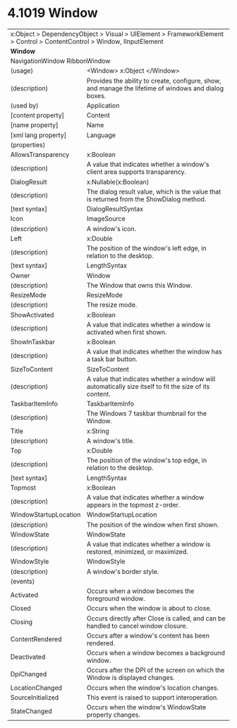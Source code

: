 <html dir="LTR" xmlns:mshelp="http://msdn.microsoft.com/mshelp" xmlns:ddue="http://ddue.schemas.microsoft.com/authoring/2003/5" xmlns:xlink="http://www.w3.org/1999/xlink" xmlns:tool="http://www.microsoft.com/tooltip">

<body>
 <input type="hidden" id="userDataCache" class="userDataStyle">
 <input type="hidden" id="hiddenScrollOffset">
 <img id="dropDownImage" style="display:none; height:0; width:0;" src="../local/drpdown.gif">
 <img id="dropDownHoverImage" style="display:none; height:0; width:0;" src="../local/drpdown_orange.gif">
 <img id="collapseImage" style="display:none; height:0; width:0;" src="../local/collapse.gif">
 <img id="expandImage" style="display:none; height:0; width:0;" src="../local/exp.gif">
 <img id="collapseAllImage" style="display:none; height:0; width:0;" src="../local/collall.gif">
 <img id="expandAllImage" style="display:none; height:0; width:0;" src="../local/expall.gif">
 <img id="copyImage" style="display:none; height:0; width:0;" src="../local/copycode.gif">
 <img id="copyHoverImage" style="display:none; height:0; width:0;" src="../local/copycodeHighlight.gif">
 <div id="header"><h1 class="heading">4.1019 Window</h1></div>

 <div id="mainSection">
 <div id="mainBody">
 <div id="allHistory" class="saveHistory" onsave="saveAll()" onload="loadAll()"></div>
 <p xmlns:wsd="http://wsdev.schemas.microsoft.com/authoring/2008/2" xmlns:msxsl="urn:schemas-microsoft-com:xslt" xmlns:script="urn:script" xmlns:build="urn:build">
 </p>
 <div id="sectionSection0" class="section" name="collapseableSection">
 <content xmlns="http://ddue.schemas.microsoft.com/authoring/2003/5" xmlns:wsd="http://wsdev.schemas.microsoft.com/authoring/2008/2" xmlns:msxsl="urn:schemas-microsoft-com:xslt" xmlns:script="urn:script" xmlns:build="urn:build">
 </content>
 </div>
 <div id="sectionSection1" class="section" name="collapseableSection">
 <content xmlns="http://ddue.schemas.microsoft.com/authoring/2003/5" xmlns:wsd="http://wsdev.schemas.microsoft.com/authoring/2008/2" xmlns:msxsl="urn:schemas-microsoft-com:xslt" xmlns:script="urn:script" xmlns:build="urn:build">
 <table class="ProtocolAuthoredTable" xmlns="">
 <tr><td colspan="2">
<mshelp:link keywords="86913f34-aa06-4c94-9f09-83936a822fd8" tabindex="0">x:Object</mshelp:link> &gt; <mshelp:link keywords="22a604a1-b593-4464-91e4-488285506428" tabindex="0">DependencyObject</mshelp:link> &gt; <mshelp:link keywords="d3c6fb79-d082-4257-aa16-84c18cbf6051" tabindex="0">Visual</mshelp:link> &gt; <mshelp:link keywords="ce2d5941-a755-4517-b5ac-e99658cd1dd1" tabindex="0">UIElement</mshelp:link> &gt; <mshelp:link keywords="07f9afc2-9f13-4a2a-871b-ac7caef0660d" tabindex="0">FrameworkElement</mshelp:link> &gt; <mshelp:link keywords="f9528c9b-edc4-4e4e-8947-e16edb07c1d6" tabindex="0">Control</mshelp:link> &gt; <mshelp:link keywords="2762ea05-be49-4b97-b400-1b081521b1c5" tabindex="0">ContentControl</mshelp:link> &gt; <mshelp:link keywords="02f4dfc4-91cc-4aa3-ac13-2bf0071e6dc9" tabindex="0">Window</mshelp:link>, <mshelp:link keywords="fb286ef6-72e1-445b-8b74-effc6b5e1777" tabindex="0">IInputElement</mshelp:link> </td>
 </tr>
 <tr><td colspan="2">
 <b>
Window </b>
 </td>
 </tr>
 <tr><td colspan="2">
<mshelp:link keywords="ac4314ea-89fc-4015-8f5c-32cfd8f5a3ea" tabindex="0">NavigationWindow</mshelp:link> <mshelp:link keywords="ecfdeae1-3ab8-42d4-861b-a8a102a4d998" tabindex="0">RibbonWindow</mshelp:link> </td>
 </tr>
 <tr><td><div class="indent0">(usage)</div></td>
 <td>&lt;Window&gt; <mshelp:link keywords="86913f34-aa06-4c94-9f09-83936a822fd8" tabindex="0">x:Object</mshelp:link> &lt;/Window&gt; </td>
 </tr>
 <tr><td><div class="indent0">(description)</div></td>
 <td>Provides the ability to create, configure, show, and manage the lifetime of windows and dialog boxes. </td>
 </tr>
 <tr><td><div class="indent0">(used by)</div></td>
 <td><mshelp:link keywords="1565cb58-f851-477c-91ea-34743e846ac6" tabindex="0">Application</mshelp:link> </td>
 </tr>
 <tr><td><div class="indent0">[content property]</div></td>
 <td><mshelp:link keywords="2762ea05-be49-4b97-b400-1b081521b1c5" tabindex="0">Content</mshelp:link> </td>
 </tr>
 <tr><td><div class="indent0">[name property]</div></td>
 <td><mshelp:link keywords="07f9afc2-9f13-4a2a-871b-ac7caef0660d" tabindex="0">Name</mshelp:link> </td>
 </tr>
 <tr><td><div class="indent0">[xml lang property]</div></td>
 <td><mshelp:link keywords="07f9afc2-9f13-4a2a-871b-ac7caef0660d" tabindex="0">Language</mshelp:link> </td>
 </tr>
 <tr><td><div class="indent0">(properties)</div></td>
 <td> </td>
 </tr>
 <tr><td><div class="indent2">AllowsTransparency</div></td>
 <td><mshelp:link keywords="c179f5e8-f1d2-4665-a360-ea494307b744" tabindex="0">x:Boolean</mshelp:link> </td>
 </tr>
 <tr><td><div class="indent4">(description)</div></td>
 <td>A value that indicates whether a window's client area supports transparency. </td>
 </tr>
 <tr><td><div class="indent2">DialogResult</div></td>
 <td><mshelp:link keywords="a70e74f7-3de9-4ac0-9b2d-5c177c9b0aa5" tabindex="0">x:Nullable</mshelp:link>(<mshelp:link keywords="c179f5e8-f1d2-4665-a360-ea494307b744" tabindex="0">x:Boolean</mshelp:link>) </td>
 </tr>
 <tr><td><div class="indent4">(description)</div></td>
 <td>The dialog result value, which is the value that is returned from the ShowDialog method. </td>
 </tr>
 <tr><td><div class="indent4">[text syntax]</div></td>
 <td><mshelp:link keywords="08800822-c721-4738-ac9a-8099ebb51f5e" tabindex="0">DialogResultSyntax</mshelp:link> </td>
 </tr>
 <tr><td><div class="indent2">Icon</div></td>
 <td><mshelp:link keywords="23bc57d7-c252-4196-8914-ea89c5c45349" tabindex="0">ImageSource</mshelp:link> </td>
 </tr>
 <tr><td><div class="indent4">(description)</div></td>
 <td>A window's icon. </td>
 </tr>
 <tr><td><div class="indent2">Left</div></td>
 <td><mshelp:link keywords="be69ab46-8f20-4d22-b671-5be19c0f3fc7" tabindex="0">x:Double</mshelp:link> </td>
 </tr>
 <tr><td><div class="indent4">(description)</div></td>
 <td>The position of the window's left edge, in relation to the desktop. </td>
 </tr>
 <tr><td><div class="indent4">[text syntax]</div></td>
 <td><mshelp:link keywords="a0bbdbee-60e8-49fc-b227-f55c308d4f48" tabindex="0">LengthSyntax</mshelp:link> </td>
 </tr>
 <tr><td><div class="indent2">Owner</div></td>
 <td><mshelp:link keywords="02f4dfc4-91cc-4aa3-ac13-2bf0071e6dc9" tabindex="0">Window</mshelp:link> </td>
 </tr>
 <tr><td><div class="indent4">(description)</div></td>
 <td>The Window that owns this Window. </td>
 </tr>
 <tr><td><div class="indent2">ResizeMode</div></td>
 <td><mshelp:link keywords="bbf5cdab-ab89-4f4b-b18b-06984b5f5346" tabindex="0">ResizeMode</mshelp:link> </td>
 </tr>
 <tr><td><div class="indent4">(description)</div></td>
 <td>The resize mode. </td>
 </tr>
 <tr><td><div class="indent2">ShowActivated</div></td>
 <td><mshelp:link keywords="c179f5e8-f1d2-4665-a360-ea494307b744" tabindex="0">x:Boolean</mshelp:link> </td>
 </tr>
 <tr><td><div class="indent4">(description)</div></td>
 <td>A value that indicates whether a window is activated when first shown. </td>
 </tr>
 <tr><td><div class="indent2">ShowInTaskbar</div></td>
 <td><mshelp:link keywords="c179f5e8-f1d2-4665-a360-ea494307b744" tabindex="0">x:Boolean</mshelp:link> </td>
 </tr>
 <tr><td><div class="indent4">(description)</div></td>
 <td>A value that indicates whether the window has a task bar button. </td>
 </tr>
 <tr><td><div class="indent2">SizeToContent</div></td>
 <td><mshelp:link keywords="f06427e5-4a35-4dca-b09d-76c74a81a9d4" tabindex="0">SizeToContent</mshelp:link> </td>
 </tr>
 <tr><td><div class="indent4">(description)</div></td>
 <td>A value that indicates whether a window will automatically size itself to fit the size of its content. </td>
 </tr>
 <tr><td><div class="indent2">TaskbarItemInfo</div></td>
 <td><mshelp:link keywords="555f4217-121f-4edb-bd4e-5378dd646748" tabindex="0">TaskbarItemInfo</mshelp:link> </td>
 </tr>
 <tr><td><div class="indent4">(description)</div></td>
 <td>The Windows 7 taskbar thumbnail for the Window. </td>
 </tr>
 <tr><td><div class="indent2">Title</div></td>
 <td><mshelp:link keywords="9defda5a-685e-4b5a-9b63-e97e2b4184ee" tabindex="0">x:String</mshelp:link> </td>
 </tr>
 <tr><td><div class="indent4">(description)</div></td>
 <td>A window's title. </td>
 </tr>
 <tr><td><div class="indent2">Top</div></td>
 <td><mshelp:link keywords="be69ab46-8f20-4d22-b671-5be19c0f3fc7" tabindex="0">x:Double</mshelp:link> </td>
 </tr>
 <tr><td><div class="indent4">(description)</div></td>
 <td>The position of the window's top edge, in relation to the desktop. </td>
 </tr>
 <tr><td><div class="indent4">[text syntax]</div></td>
 <td><mshelp:link keywords="a0bbdbee-60e8-49fc-b227-f55c308d4f48" tabindex="0">LengthSyntax</mshelp:link> </td>
 </tr>
 <tr><td><div class="indent2">Topmost</div></td>
 <td><mshelp:link keywords="c179f5e8-f1d2-4665-a360-ea494307b744" tabindex="0">x:Boolean</mshelp:link> </td>
 </tr>
 <tr><td><div class="indent4">(description)</div></td>
 <td>A value that indicates whether a window appears in the topmost z-order. </td>
 </tr>
 <tr><td><div class="indent2">WindowStartupLocation</div></td>
 <td><mshelp:link keywords="74d5809d-d8bb-427e-9d3e-2f47dbfd22e1" tabindex="0">WindowStartupLocation</mshelp:link> </td>
 </tr>
 <tr><td><div class="indent4">(description)</div></td>
 <td>The position of the window when first shown. </td>
 </tr>
 <tr><td><div class="indent2">WindowState</div></td>
 <td><mshelp:link keywords="8d4a3696-6c37-4b8c-a0b8-0c42d6b33d46" tabindex="0">WindowState</mshelp:link> </td>
 </tr>
 <tr><td><div class="indent4">(description)</div></td>
 <td>A value that indicates whether a window is restored, minimized, or maximized. </td>
 </tr>
 <tr><td><div class="indent2">WindowStyle</div></td>
 <td><mshelp:link keywords="744ca4ef-dd5b-4e38-a01a-f070c54e19f3" tabindex="0">WindowStyle</mshelp:link> </td>
 </tr>
 <tr><td><div class="indent4">(description)</div></td>
 <td>A window's border style. </td>
 </tr>
 <tr><td><div class="indent0">(events)</div></td>
 <td> </td>
 </tr>
 <tr><td><div class="indent2">Activated</div></td>
 <td>Occurs when a window becomes the foreground window. </td>
 </tr>
 <tr><td><div class="indent2">Closed</div></td>
 <td>Occurs when the window is about to close. </td>
 </tr>
 <tr><td><div class="indent2">Closing</div></td>
 <td>Occurs directly after Close is called, and can be handled to cancel window closure. </td>
 </tr>
 <tr><td><div class="indent2">ContentRendered</div></td>
 <td>Occurs after a window's content has been rendered. </td>
 </tr>
 <tr><td><div class="indent2">Deactivated</div></td>
 <td>Occurs when a window becomes a background window. </td>
 </tr>
 <tr><td><div class="indent2">DpiChanged</div></td>
 <td>Occurs after the DPI of the screen on which the Window is displayed changes. </td>
 </tr>
 <tr><td><div class="indent2">LocationChanged</div></td>
 <td>Occurs when the window's location changes. </td>
 </tr>
 <tr><td><div class="indent2">SourceInitialized</div></td>
 <td>This event is raised to support interoperation. </td>
 </tr>
 <tr><td><div class="indent2">StateChanged</div></td>
 <td>Occurs when the window's WindowState property changes. </td>
 </tr>
</table>
 </content>
 </div>
 <!--[if gte IE 5]>
 <tool:tip element="languageFilterToolTip" avoidmouse="false"/>
 <![endif]-->
 </div>
 <a name="feedback"></a><span></span>
 </div>
</body></html>
